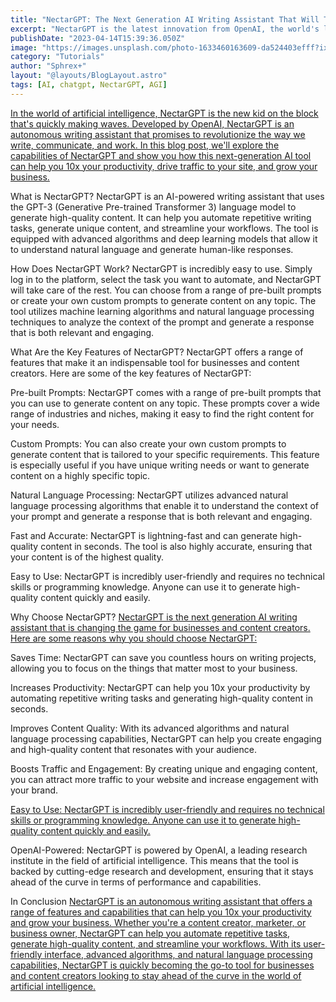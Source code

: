 ```yaml
---
title: "NectarGPT: The Next Generation AI Writing Assistant That Will Transform Your Workflows"
excerpt: "NectarGPT is the latest innovation from OpenAI, the world's leading AI research lab. It's an autonomous writing assistant that utilizes cutting-edge AI technology to help you automate repetitive writing tasks, generate high-quality content, and streamline your workflows. With NectarGPT, you can save countless hours on writing projects and focus on the things that matter most to your business."
publishDate: "2023-04-14T15:39:36.050Z"
image: "https://images.unsplash.com/photo-1633460163609-da524403efff?ixlib=rb-4.0.3&ixid=MnwxMjA3fDB8MHxwaG90by1wYWdlfHx8fGVufDB8fHx8&auto=format&fit=crop&w=387&q=80"
category: "Tutorials"
author: "Sphrex+"
layout: "@layouts/BlogLayout.astro"
tags: [AI, chatgpt, NectarGPT, AGI]
---
```


[In the world of artificial intelligence, NectarGPT is the new kid on the block that's quickly making waves. Developed by OpenAI, NectarGPT is an autonomous writing assistant that promises to revolutionize the way we write, communicate, and work. In this blog post, we'll explore the capabilities of NectarGPT and show you how this next-generation AI tool can help you 10x your productivity, drive traffic to your site, and grow your business.](https://github.com/socialtribexyz/nectarGPT)

What is NectarGPT?
NectarGPT is an AI-powered writing assistant that uses the GPT-3 (Generative Pre-trained Transformer 3) language model to generate high-quality content. It can help you automate repetitive writing tasks, generate unique content, and streamline your workflows. The tool is equipped with advanced algorithms and deep learning models that allow it to understand natural language and generate human-like responses.

How Does NectarGPT Work?
NectarGPT is incredibly easy to use. Simply log in to the platform, select the task you want to automate, and NectarGPT will take care of the rest. You can choose from a range of pre-built prompts or create your own custom prompts to generate content on any topic. The tool utilizes machine learning algorithms and natural language processing techniques to analyze the context of the prompt and generate a response that is both relevant and engaging.

What Are the Key Features of NectarGPT?
NectarGPT offers a range of features that make it an indispensable tool for businesses and content creators. Here are some of the key features of NectarGPT:

Pre-built Prompts: NectarGPT comes with a range of pre-built prompts that you can use to generate content on any topic. These prompts cover a wide range of industries and niches, making it easy to find the right content for your needs.

Custom Prompts: You can also create your own custom prompts to generate content that is tailored to your specific requirements. This feature is especially useful if you have unique writing needs or want to generate content on a highly specific topic.

Natural Language Processing: NectarGPT utilizes advanced natural language processing algorithms that enable it to understand the context of your prompt and generate a response that is both relevant and engaging.

Fast and Accurate: NectarGPT is lightning-fast and can generate high-quality content in seconds. The tool is also highly accurate, ensuring that your content is of the highest quality.

Easy to Use: NectarGPT is incredibly user-friendly and requires no technical skills or programming knowledge. Anyone can use it to generate high-quality content quickly and easily.

Why Choose NectarGPT?
[NectarGPT is the next generation AI writing assistant that is changing the game for businesses and content creators. Here are some reasons why you should choose NectarGPT:](https://github.com/socialtribexyz/nectarGPT)

Saves Time: NectarGPT can save you countless hours on writing projects, allowing you to focus on the things that matter most to your business.

Increases Productivity: NectarGPT can help you 10x your productivity by automating repetitive writing tasks and generating high-quality content in seconds.

Improves Content Quality: With its advanced algorithms and natural language processing capabilities, NectarGPT can help you create engaging and high-quality content that resonates with your audience.

Boosts Traffic and Engagement: By creating unique and engaging content, you can attract more traffic to your website and increase engagement with your brand.

[Easy to Use: NectarGPT is incredibly user-friendly and requires no technical skills or programming knowledge. Anyone can use it to generate high-quality content quickly and easily.](https://github.com/socialtribexyz/nectarGPT)

OpenAI-Powered: NectarGPT is powered by OpenAI, a leading research institute in the field of artificial intelligence. This means that the tool is backed by cutting-edge research and development, ensuring that it stays ahead of the curve in terms of performance and capabilities.

In Conclusion
[NectarGPT is an autonomous writing assistant that offers a range of features and capabilities that can help you 10x your productivity and grow your business. Whether you're a content creator, marketer, or business owner, NectarGPT can help you automate repetitive tasks, generate high-quality content, and streamline your workflows. With its user-friendly interface, advanced algorithms, and natural language processing capabilities, NectarGPT is quickly becoming the go-to tool for businesses and content creators looking to stay ahead of the curve in the world of artificial intelligence.](https://github.com/socialtribexyz/nectarGPT)
